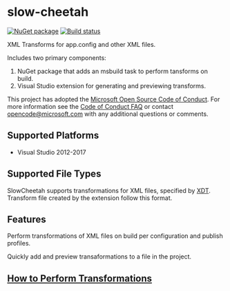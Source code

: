 # slow-cheetah
[![NuGet package](https://img.shields.io/nuget/v/SlowCheetah.svg)](https://nuget.org/packages/SlowCheetah)
[![Build status](https://ci.appveyor.com/api/projects/status/qqvu367widkayo05/branch/master?svg=true)](https://ci.appveyor.com/project/sayedihashimi/slow-cheetah/branch/master)

XML Transforms for app.config and other XML files.

Includes two primary components:
1. NuGet package that adds an msbuild task to perform tansforms on build.
2. Visual Studio extension for generating and previewing transforms.

This project has adopted the [Microsoft Open Source Code of
Conduct](https://opensource.microsoft.com/codeofconduct/).
For more information see the [Code of Conduct
FAQ](https://opensource.microsoft.com/codeofconduct/faq/) or
contact [opencode@microsoft.com](mailto:opencode@microsoft.com)
with any additional questions or comments.

## Supported Platforms
* Visual Studio 2012-2017

## Supported File Types

SlowCheetah supports transformations for XML files, specified by [XDT](https://msdn.microsoft.com/en-us/library/dd465326(v=vs.110).aspx). Transform file created by the extension follow this format.

## Features

Perform transformations of XML files on build per configuration and publish profiles.

Quickly add and preview transaformations to a file in the project. 

## [How to Perform Transformations](doc/transforming_files.md)
